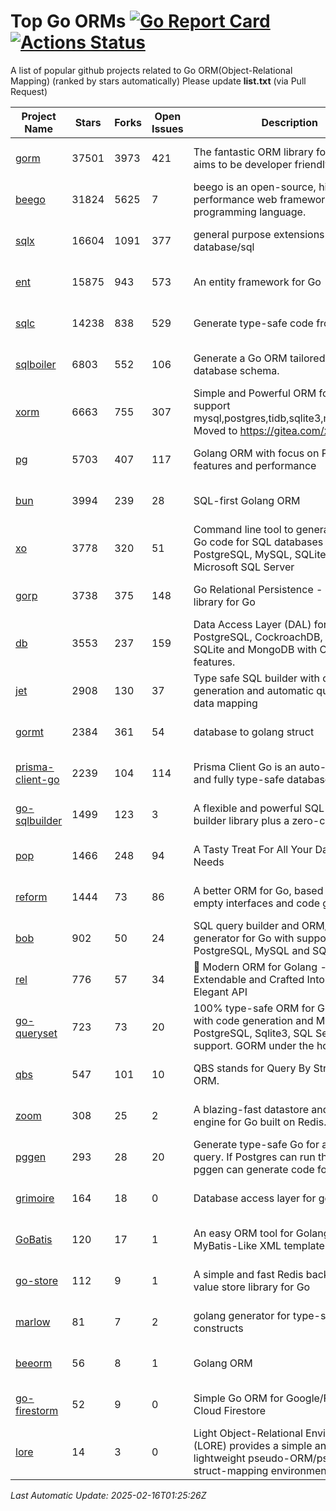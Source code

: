 # Top Go ORMs [![Go Report Card](https://goreportcard.com/badge/github.com/d-tsuji/awesome-go-orms)](https://goreportcard.com/report/github.com/d-tsuji/awesome-go-orms) [![Actions Status](https://github.com/d-tsuji/awesome-go-orms/workflows/CI/badge.svg)](https://github.com/d-tsuji/awesome-go-orms/actions)
A list of popular github projects related to Go ORM(Object-Relational Mapping) (ranked by stars automatically)
Please update **list.txt** (via Pull Request)

| Project Name | Stars | Forks | Open Issues | Description | Last Update |
| ------------ | ----- | ----- | ----------- | ----------- | ----------- |
| [gorm](https://github.com/go-gorm/gorm) | 37501 | 3973 | 421 | The fantastic ORM library for Golang, aims to be developer friendly | 2025-02-15 21:30:14 |
| [beego](https://github.com/beego/beego) | 31824 | 5625 | 7 | beego is an open-source, high-performance web framework for the Go programming language. | 2025-02-15 22:06:11 |
| [sqlx](https://github.com/jmoiron/sqlx) | 16604 | 1091 | 377 | general purpose extensions to golang's database/sql | 2025-02-15 21:48:34 |
| [ent](https://github.com/ent/ent) | 15875 | 943 | 573 | An entity framework for Go | 2025-02-16 00:57:05 |
| [sqlc](https://github.com/sqlc-dev/sqlc) | 14238 | 838 | 529 | Generate type-safe code from SQL | 2025-02-15 21:08:58 |
| [sqlboiler](https://github.com/volatiletech/sqlboiler) | 6803 | 552 | 106 | Generate a Go ORM tailored to your database schema. | 2025-02-15 17:19:04 |
| [xorm](https://github.com/go-xorm/xorm) | 6663 | 755 | 307 | Simple and Powerful ORM for Go, support mysql,postgres,tidb,sqlite3,mssql,oracle, Moved to https://gitea.com/xorm/xorm | 2025-02-14 02:26:36 |
| [pg](https://github.com/go-pg/pg) | 5703 | 407 | 117 | Golang ORM with focus on PostgreSQL features and performance | 2025-02-15 19:27:46 |
| [bun](https://github.com/uptrace/bun) | 3994 | 239 | 28 | SQL-first Golang ORM | 2025-02-14 21:24:54 |
| [xo](https://github.com/xo/xo) | 3778 | 320 | 51 | Command line tool to generate idiomatic Go code for SQL databases supporting PostgreSQL, MySQL, SQLite, Oracle, and Microsoft SQL Server | 2025-02-15 14:15:23 |
| [gorp](https://github.com/go-gorp/gorp) | 3738 | 375 | 148 | Go Relational Persistence - an ORM-ish library for Go | 2025-02-14 15:50:08 |
| [db](https://github.com/upper/db) | 3553 | 237 | 159 | Data Access Layer (DAL) for PostgreSQL, CockroachDB, MySQL, SQLite and MongoDB with ORM-like features. | 2025-02-14 22:19:53 |
| [jet](https://github.com/go-jet/jet) | 2908 | 130 | 37 | Type safe SQL builder with code generation and automatic query result data mapping | 2025-02-14 14:13:43 |
| [gormt](https://github.com/xxjwxc/gormt) | 2384 | 361 | 54 | database to golang struct | 2025-02-14 06:31:40 |
| [prisma-client-go](https://github.com/steebchen/prisma-client-go) | 2239 | 104 | 114 | Prisma Client Go is an auto-generated and fully type-safe database client | 2025-02-14 13:55:18 |
| [go-sqlbuilder](https://github.com/huandu/go-sqlbuilder) | 1499 | 123 | 3 | A flexible and powerful SQL string builder library plus a zero-config ORM. | 2025-02-14 10:42:37 |
| [pop](https://github.com/gobuffalo/pop) | 1466 | 248 | 94 | A Tasty Treat For All Your Database Needs | 2025-02-15 15:22:27 |
| [reform](https://github.com/go-reform/reform) | 1444 | 73 | 86 | A better ORM for Go, based on non-empty interfaces and code generation. | 2025-02-11 11:44:41 |
| [bob](https://github.com/stephenafamo/bob) | 902 | 50 | 24 | SQL query builder and ORM/Factory generator for Go with support for PostgreSQL, MySQL and SQLite | 2025-02-14 11:53:38 |
| [rel](https://github.com/go-rel/rel) | 776 | 57 | 34 | :gem: Modern ORM for Golang - Testable, Extendable and Crafted Into a Clean and Elegant API | 2025-02-14 16:39:06 |
| [go-queryset](https://github.com/jirfag/go-queryset) | 723 | 73 | 20 | 100% type-safe ORM for Go (Golang) with code generation and MySQL, PostgreSQL, Sqlite3, SQL Server support. GORM under the hood. | 2025-02-11 21:33:33 |
| [qbs](https://github.com/coocood/qbs) | 547 | 101 | 10 | QBS stands for Query By Struct. A Go ORM. | 2025-01-02 13:34:20 |
| [zoom](https://github.com/albrow/zoom) | 308 | 25 | 2 | A blazing-fast datastore and querying engine for Go built on Redis. | 2025-02-15 18:54:02 |
| [pggen](https://github.com/jschaf/pggen) | 293 | 28 | 20 | Generate type-safe Go for any Postgres query. If Postgres can run the query, pggen can generate code for it. | 2025-02-07 12:24:10 |
| [grimoire](https://github.com/Fs02/grimoire) | 164 | 18 | 0 | Database access layer for golang | 2024-09-13 05:02:06 |
| [GoBatis](https://github.com/mei-rune/GoBatis) | 120 | 17 | 1 | An easy ORM tool for Golang, support MyBatis-Like XML template SQL | 2025-02-14 06:27:33 |
| [go-store](https://github.com/gosuri/go-store) | 112 | 9 | 1 | A simple and fast Redis backed key-value store library for Go | 2023-09-25 03:42:25 |
| [marlow](https://github.com/dadleyy/marlow) | 81 | 7 | 2 | golang generator for type-safe sql api constructs | 2024-09-26 21:16:01 |
| [beeorm](https://github.com/latolukasz/beeorm) | 56 | 8 | 1 | Golang ORM | 2025-01-10 21:08:58 |
| [go-firestorm](https://github.com/jschoedt/go-firestorm) | 52 | 9 | 0 | Simple Go ORM for Google/Firebase Cloud Firestore | 2024-09-04 05:56:37 |
| [lore](https://github.com/abrahambotros/lore) | 14 | 3 | 0 | Light Object-Relational Environment (LORE) provides a simple and lightweight pseudo-ORM/pseudo-struct-mapping environment for Go | 2023-09-25 08:03:17 |

*Last Automatic Update: 2025-02-16T01:25:26Z*
